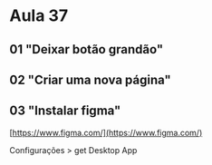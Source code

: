 # Aula 37

## 01 "Deixar botão grandão"

## 02 "Criar uma nova página"

## 03 "Instalar figma"

[https://www.figma.com/](https://www.figma.com/)

Configurações > get Desktop App